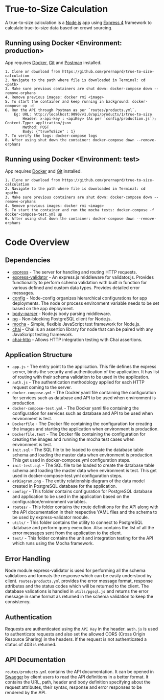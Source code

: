 # True-to-Size Calculation

A true-to-size calculation is a [Node.js](https://nodejs.org/en/) app using [Express 4](http://expressjs.com/) framework to calculate true-to-size data based on crowd sourcing. 

## Running using Docker <Environment: production>

App requires [Docker](https://www.docker.com/products/docker-desktop), [Git](https://git-scm.com/downloads) and [Postman](https://www.postman.com/downloads/) installed.

```
1. Clone or download from https://github.com/prernaprd/true-to-size-calculation
2. Navigate to the path where file is downloaded in Terminal: cd <path>
3. Make sure previous containers are shut down: docker-compose down --remove-orphans
4. Remove previous images: docker rmi <image>
5. To start the container and keep running in background: docker-compose up -d
6. Run the API through Postman as per `routes/products.yml`. 
    Eg: URL: http://localhost:9090/v1.0/api/products/1/true-to-size
        Header: x-api-key : <apiKey> (As per `config/production.js`); Content-Type: application/json
        Method: POST
        Body: {"trueToSize" : 1}
7. To verify the logs: docker-compose logs
8. After using shut down the container: docker-compose down --remove-orphans
```

## Running using Docker <Environment: test>

App requires [Docker](https://www.docker.com/products/docker-desktop) and [Git](https://git-scm.com/downloads) installed.

```
1. Clone or download from https://github.com/prernaprd/true-to-size-calculation
2. Navigate to the path where file is downloaded in Terminal: cd <path>
3. Make sure previous containers are shut down: docker-compose down --remove-orphans
4. Remove previous images: docker rmi <image>
5. To start the container and run the mocha tests: docker-compose -f docker-compose-test.yml up
6. After using shut down the container: docker-compose down --remove-orphans 
```

# Code Overview

## Dependencies

- [express](https://github.com/expressjs/express) - The server for handling and routing HTTP requests.
- [express-validator](https://github.com/express-validator) - An express.js middleware for validator.js. Provides functionality to perform schema validation with built in function for various defined and custom data types. Provides detailed error messages.
- [config](https://github.com/lorenwest/node-config) - Node-config organizes hierarchical configurations for app deployments. The node or process environment variable needs to be set based on the app deployment.
- [body-parser](https://github.com/expressjs/body-parser) - Node.js body parsing middleware. 
- [pg](https://github.com/brianc/node-postgres) - Non-blocking PostgreSQL client for Node.js.
- [mocha](https://github.com/mochajs/mocha) - Simple, flexible JavaScript test framework for Node.js.
- [chai](https://github.com/chaijs/chai) - Chai is an assertion library for node that can be paired with any JavaScript testing framework.
- [chai-http](https://github.com/chaijs/chai) - Allows HTTP integration testing with Chai assertions.

## Application Structure

- `app.js` - The entry point to the application. This file defines the express server, binds the security and authentication of the application. It has list of routing with their schema validation to be used in the application.
- `auth.js` - The authentication methodology applied for each HTTP request coming to the server.
- `docker-compose.yml` - The Docker yaml file containing the configuration for services such as database and API to be used when environment is production.
- `docker-compose-test.yml` - The Docker yaml file containing the configuration for services such as database and API to be used when environment is test.
- `Dockerfile` - The Docker file containing the configuration for creating the images and starting the application when environment is production.
- `Dockerfile.test` - The Docker file containing the configuration for creating the images and running the mocha test cases when environment is test.
- `init.sql` - The SQL file to be loaded to create the database table schema and loading the master data when environment is production. This get used in docker-compose.yml configuration steps.
- `init-test.sql` - The SQL file to be loaded to create the database table schema and loading the master data when environment is test. This get used in docker-compose-test.yml configuration steps.
- `erDiagram.png` - The entity relationship diagram of the data model created in PostgreSQL database for the application.
- `config/` - This folder contains configuration for PostgreSQL database and application to be used in the application based on the configuration/environment variables.
- `routes/` - This folder contains the route definitions for the API along with the API documentation in their respective YAML files and the schema to be used by express-validator module.
- `utils/` - This folder contains the utility to connect to PostgreSQL database and perform query execution. Also contains the list of all the error messages sent from the application to the client.
- `test/` - This folder contains the unit and integration testing for the API which runs using the Mocha framework.

## Error Handling

Node module express-validator is used for performing all the schema validations and formats the response which can be easily understood by client. `routes/products.yml` provides the error message format, response attributes and the status codes which will be returned to the client. The database validations is handled in `utils/pgsql.js` and returns the error message in same format as returned in the schema validation to keep the consistency.

## Authentication

Requests are authenticated using the `API Key` in the header. `auth.js` is used to authenticate requests and also set the allowed CORS (Cross Origin Resource Sharing) in the headers. If the request is not authenticated a status of 403 is returned.

## API Documentation

`routes/products.yml` contains the API documentation. It can be opened in [Swagger](https://editor.swagger.io/) by client users to read the API definitions in a better format. It contains the URL, path, header and body definition specifying about the request attributes, their syntax, response and error responses to be rendered by the API.

<br />